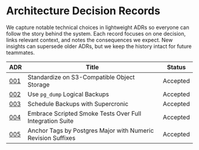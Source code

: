 # Architecture Decision Records

We capture notable technical choices in lightweight ADRs so everyone can follow the story behind the system. Each record
focuses on one decision, links relevant context, and notes the consequences we expect. New insights can supersede older
ADRs, but we keep the history intact for future teammates.

| ADR | Title | Status |
| --- | ----- | ------ |
| [001](001-s3-storage-technology.md) | Standardize on S3-Compatible Object Storage | Accepted |
| [002](002-backup-dump-strategy.md) | Use `pg_dump` Logical Backups | Accepted |
| [003](003-job-scheduler-supercronic.md) | Schedule Backups with Supercronic | Accepted |
| [004](004-testing-approach.md) | Embrace Scripted Smoke Tests Over Full Integration Suite | Accepted |
| [005](005-versioning-and-tagging.md) | Anchor Tags by Postgres Major with Numeric Revision Suffixes | Accepted |
